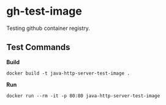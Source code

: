 # gh-test-image

Testing github container registry.

## Test Commands

**Build**

```
docker build -t java-http-server-test-image .
```

**Run**

```
docker run --rm -it -p 80:80 java-http-server-test-image
```
